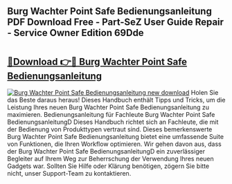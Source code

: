 ## Burg Wachter Point Safe Bedienungsanleitung PDF Download Free - Part-SeZ User Guide Repair - Service Owner Edition 69Dde

# <h2><a href="http://df5bo6j.blite.top/?on=Burg+Wachter+Point+Safe+Bedienungsanleitung">🔗Download 👉🔴 Burg Wachter Point Safe Bedienungsanleitung</a></h2>

[![Burg Wachter Point Safe Bedienungsanleitung new download](https://i.imgur.com/lujVjoI.png)](http://df5bo6j.blite.top/?on=Burg+Wachter+Point+Safe+Bedienungsanleitung)
Holen Sie das Beste daraus heraus! Dieses Handbuch enthält Tipps und Tricks, um die Leistung Ihres neuen Burg Wachter Point Safe Bedienungsanleitung zu maximieren. Bedienungsanleitung für Fachleute Burg Wachter Point Safe BedienungsanleitungD Dieses Handbuch richtet sich an Fachleute, die mit der Bedienung von Produkttypen vertraut sind. Dieses bemerkenswerte Burg Wachter Point Safe Bedienungsanleitung bietet eine umfassende Suite von Funktionen, die Ihren Workflow optimieren. Wir gehen davon aus, dass der Burg Wachter Point Safe BedienungsanleitungD ein zuverlässiger Begleiter auf Ihrem Weg zur Beherrschung der Verwendung Ihres neuen Gadgets war. Sollten Sie Hilfe oder Klärung benötigen, zögern Sie bitte nicht, unser Support-Team zu kontaktieren.
